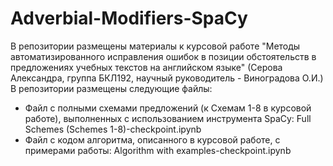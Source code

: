 # Adverbial-Modifiers-SpaCy
В репозитории размещены материалы к курсовой работе "Методы автоматизированного исправления ошибок в позиции обстоятельств в предложениях учебных текстов на английском языке" (Серова Александра, группа БКЛ192, научный руководитель - Виноградова О.И.)
В репозитории размещены следующие файлы:
* Файл с полными схемами предложений (к Схемам 1-8 в курсовой работе), выполненных с использованием инструмента SpaCy: Full Schemes (Schemes 1-8)-checkpoint.ipynb
* Файл с кодом алгоритма, описанного в курсовой работе, с примерами работы: Algorithm with examples-checkpoint.ipynb
